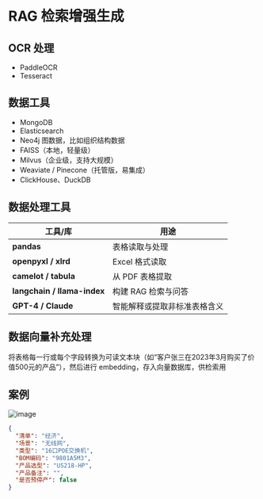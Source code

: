 # RAG 检索增强生成

## OCR 处理

* PaddleOCR
* Tesseract

## 数据工具

* MongoDB
* Elasticsearch
* Neo4j 图数据，比如组织结构数据
* FAISS（本地，轻量级）
* Milvus（企业级，支持大规模）
* Weaviate / Pinecone（托管版，易集成）
* ClickHouse、DuckDB

## 数据处理工具

| 工具/库                        | 用途             |
| --------------------------- | -------------- |
| **pandas**                  | 表格读取与处理        |
| **openpyxl / xlrd**         | Excel 格式读取     |
| **camelot / tabula**        | 从 PDF 表格提取     |
| **langchain / llama-index** | 构建 RAG 检索与问答   |
| **GPT-4 / Claude**          | 智能解释或提取非标准表格含义 |

## 数据向量补充处理

将表格每一行或每个字段转换为可读文本块（如“客户张三在2023年3月购买了价值500元的产品”），然后进行 embedding，存入向量数据库，供检索用

## 案例

![image](https://github.com/user-attachments/assets/3b0713d4-0985-44b9-8485-198ab56ef661)

```json
{
  "清单": "经济",
  "场景": "无线网",
  "类型": "16口POE交换机",
  "BOM编码": "9801A5M3",
  "产品选型": "US218-HP",
  "产品备注": "",
  "是否预停产": false
}
```


